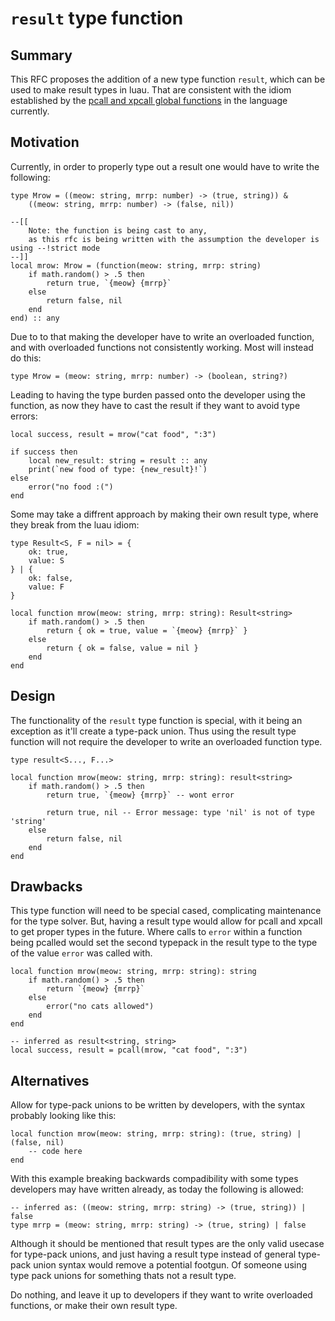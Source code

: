 # `result` type function

## Summary

This RFC proposes the addition of a new type function `result`, which can be used to make result types in luau. That are consistent with the idiom established by the [pcall and xpcall global functions](https://luau.org/library#global-functions) in the language currently.

## Motivation

Currently, in order to properly type out a result one would have to write the following:

```luau
type Mrow = ((meow: string, mrrp: number) -> (true, string)) &
	((meow: string, mrrp: number) -> (false, nil))

--[[
	Note: the function is being cast to any, 
	as this rfc is being written with the assumption the developer is using --!strict mode
--]]
local mrow: Mrow = (function(meow: string, mrrp: string)
	if math.random() > .5 then
		return true, `{meow} {mrrp}`
	else
		return false, nil
	end
end) :: any
```

Due to to that making the developer have to write an overloaded function, and with overloaded functions not consistently working. Most will instead do this:

```luau
type Mrow = (meow: string, mrrp: number) -> (boolean, string?)
```

Leading to having the type burden passed onto the developer using the function, as now they have to cast the result if they want to avoid type errors:

```luau
local success, result = mrow("cat food", ":3")

if success then
	local new_result: string = result :: any
	print(`new food of type: {new_result}!`)
else
	error("no food :(")
end	
```

Some may take a diffrent approach by making their own result type, where they break from the luau idiom:

```luau
type Result<S, F = nil> = {
	ok: true,
	value: S
} | {
	ok: false,
	value: F
}

local function mrow(meow: string, mrrp: string): Result<string>
	if math.random() > .5 then
		return { ok = true, value = `{meow} {mrrp}` }
	else
		return { ok = false, value = nil }
	end
end
```

## Design

The functionality of the `result` type function is special, with it being an exception as it'll create a type-pack union. Thus using the result type function will not require the developer to write an overloaded function type.

```luau
type result<S..., F...>
```

```luau
local function mrow(meow: string, mrrp: string): result<string>
	if math.random() > .5 then
		return true, `{meow} {mrrp}` -- wont error

		return true, nil -- Error message: type 'nil' is not of type 'string'
	else
		return false, nil
	end
end
```

## Drawbacks

This type function will need to be special cased, complicating maintenance for the type solver. But, having a result type would allow for pcall and xpcall to get proper types in the future. Where calls to `error` within a function being pcalled would set the second typepack in the result type to the type of the value `error` was called with. 

```luau
local function mrow(meow: string, mrrp: string): string
	if math.random() > .5 then
		return `{meow} {mrrp}` 
	else
		error("no cats allowed")
	end
end

-- inferred as result<string, string>
local success, result = pcall(mrow, "cat food", ":3")
```

## Alternatives

Allow for type-pack unions to be written by developers, with the syntax probably looking like this:
```luau
local function mrow(meow: string, mrrp: string): (true, string) | (false, nil)
	-- code here
end
```
With this example breaking backwards compadibility with some types developers may have written already, as today the following is allowed:
```luau
-- inferred as: ((meow: string, mrrp: string) -> (true, string)) | false 
type mrrp = (meow: string, mrrp: string) -> (true, string) | false
```
Although it should be mentioned that result types are the only valid usecase for type-pack unions, and just having a result type instead of general type-pack union syntax would remove a potential footgun. Of someone using type pack unions for something thats not a result type. 

Do nothing, and leave it up to developers if they want to write overloaded functions, or make their own result type.
